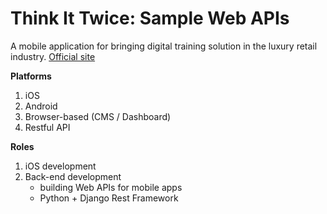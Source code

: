 # Think It Twice: Sample Web APIs

A mobile application for bringing digital training solution in the luxury retail industry. [Official site](https://youralbert.com/)

**Platforms**

1. iOS
2. Android
3. Browser-based (CMS / Dashboard)
4. Restful API

**Roles**

1. iOS development
2. Back-end development
	* building Web APIs for mobile apps
	* Python + Django Rest Framework
